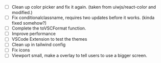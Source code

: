 - [ ] Clean up color picker and fix it again. (taken from uiwjs/react-color and modified.)
- [ ] Fix conditionalclassname, requires two updates before it works. (kinda fixed somehow?)
- [ ] Complete the toVSCFormat function.
- [ ] Improve performance
- [ ] VSCode Extension to test the themes 
- [ ] Clean up in tailwind config
- [ ] Fix icons
- [ ] Viewport small, make a overlay to tell users to use a bigger screen.